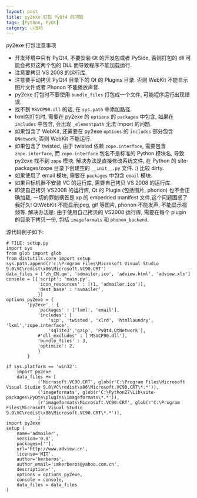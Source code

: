 ```yaml
---
layout: post
title: py2exe 打包 PyQt4 的问题
tags: [Python, PyQt]
catgory: 小技巧
---
```


py2exe 打包注意事项

- 开发环境中只有 PyQt4, 不要安装 Qt 的开发包或者 PySide, 否则打包的 dll 可能会拷贝这两个包的 DLL 而导致程序不能加载运行.
- 注意要拷贝 VS 2008 的运行库.
- 注意要手动拷贝 PyQt4 目录下的 Qt 的 Plugins 目录. 否则 WebKit 不能显示图片文件或者 Phonon 不能播放声音.
- py2exe 打包时不要使用 `bundle_files` 打包成一个文件, 可能程序运行出现错误.
- 找不到 `MSVCP90.dll` 的话, 在 `sys.path` 中添加路径.
- lxml包打包时, 需要在 py2exe 的 `options` 的 `packages` 中包含, 如果在 `includes` 中包含, 会出现 `_elementpath` 无法 import 的问题.
- 如果包含了 WebKit, 还需要在 py2exe `options` 的 `includes` 部分包含 `QNetwork`, 否则 WebKit 不能运行.
- 如果包含了 twisted, 由于 twisted 依赖 `zope.interface`, 需要包含 `zope.interface`,  而 `zope.interface` 包名不是标准的 Python 模块名, 导致 py2exe 找不到 `zope` 模块. 解决办法是直接修改系统文件, 在 Python 的 site-packages/zope 目录下创建空的  `__init__.py` 文件. :) 比较 dirty.
- 如果使用了 email 模块, 需要在 `packages` 中包含 `email` 模块.
- 如果目标机器不安装 VC 的运行库, 需要自己拷贝 VS 2008 的运行库.
- 即使自己拷贝 VS2008 的运行库, Qt 的 Plugin (包括图片, phonon) 也不会正确加载, 一切的罪魁祸首是 xp 的 embedded manifest 文件,这个问题困惑了我好久! QtWebKit 不能显示jpeg, gif 等图片, phonon 不能发声, 不能显示视频等. 解决办法是: 由于使用自己拷贝的 VS2008 运行库, 需要在每个 plugin 的目录下拷贝一份, 包括 `imageformats` 和 `phonon_backend`.

源代码例子如下:

    # FILE: setup.py
    import sys
    from glob import glob
    from distutils.core import setup
    sys.path.append(r'c:\Program Files\Microsoft Visual Studio 9.0\VC\redist\x86\Microsoft.VC90.CRT')
    data_files = ['zh_CN.qm', 'admailer.ico', 'adview.html', 'adview.xls']
    console = [{'script': 'main.py',
                'icon_resources' : [(1, 'admailer.ico')],
                'dest_base' : 'avmailer',
                }]
    options_py2exe = {
            'py2exe' : {
                'packages' : ['lxml', 'email'],
                'includes': [
                    'sip', 'twisted', 'xlrd', 'htmllaundry', 'lxml','zope.interface',
                    'sqlite3','gzip', 'PyQt4.QtNetwork'],
                #'dll_excludes' : ['MSVCP90.dll'],
                'bundle_files' : 3,
                'optimize': 2,
                }
            }

    if sys.platform == 'win32':
        import py2exe
        data_files += [
                ('Microsoft.VC90.CRT', glob(r'C:\Program Files\Microsoft Visual Studio 9.0\VC\redist\x86\Microsoft.VC90.CRT\*.*')),
                ('imageformats', glob(r'C:\Python27\Lib\site-packages\PyQt4\plugins\imageformats\*.*')),
                (r'imageformats\Microsoft.VC90.CRT', glob(r'C:\Program Files\Microsoft Visual Studio 9.0\VC\redist\x86\Microsoft.VC90.CRT\*.*')),
                ]
    import py2exe
    setup (
        name='admailer',
        version='0.9',
        packages=[''],
        url='http://www.adview.cn',
        license='MIT',
        author='kerberos',
        author_email='imkerberos@yahoo.com.cn',
        description='',
        options = options_py2exe,
        console = console,
        data_files = data_files
    )

